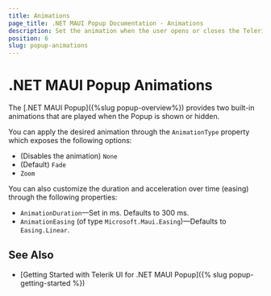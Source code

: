 ```yaml
---
title: Animations
page_title: .NET MAUI Popup Documentation - Animations
description: Set the animation when the user opens or closes the Telerik UI for .NET MAUI Popup and customize its duration and acceleration.
position: 6
slug: popup-animations
---
```


# .NET MAUI Popup Animations

The [.NET MAUI Popup]({%slug popup-overview%}) provides two built-in animations that are played when the Popup is shown or hidden.

You can apply the desired animation through the `AnimationType` property which exposes the following options:

* (Disables the animation) `None`
* (Default) `Fade`
* `Zoom`

You can also customize the duration and acceleration over time (easing) through the following properties:

* `AnimationDuration`&mdash;Set in ms. Defaults to 300 ms.
* `AnimationEasing` (of type `Microsoft.Maui.Easing`)&mdash;Defaults to `Easing.Linear`.

## See Also

- [Getting Started with Telerik UI for .NET MAUI Popup]({% slug popup-getting-started %})
